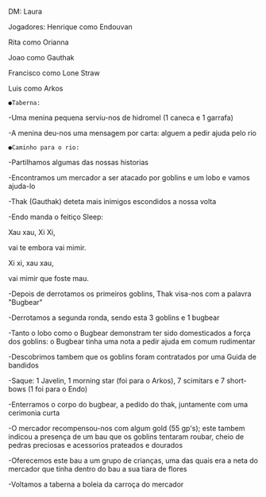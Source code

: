 DM: Laura

Jogadores: Henrique como Endouvan

Rita como Orianna

Joao como Gauthak

Francisco como Lone Straw

Luis como Arkos

    ●Taberna:

-Uma menina pequena serviu-nos de hidromel (1 caneca e 1 garrafa) 

-A menina deu-nos uma mensagem por carta: alguem a pedir ajuda pelo rio

    ●Caminho para o rio:

-Partilhamos algumas das nossas historias

-Encontramos um mercador a ser atacado por goblins e um lobo e vamos ajuda-lo

-Thak (Gauthak) deteta mais inimigos escondidos a nossa volta

-Endo manda o feitiço Sleep: 

Xau xau, Xi Xi,

vai te embora vai mimir.

Xi xi, xau xau,

vai mimir que foste mau.

-Depois de derrotamos os primeiros goblins, Thak visa-nos com a palavra "Bugbear"

-Derrotamos a segunda ronda, sendo esta 3 goblins e 1 bugbear

-Tanto o lobo como o Bugbear demonstram ter sido domesticados a força dos goblins: o Bugbear tinha uma nota a pedir ajuda em comum rudimentar

-Descobrimos tambem que os goblins foram contratados por uma Guida de bandidos

-Saque: 1 Javelin, 1 morning star (foi para o Arkos), 7 scimitars e 7 short-bows (1 foi para o Endo) 

-Enterramos o corpo do bugbear, a pedido do thak, juntamente com uma cerimonia curta

-O mercador recompensou-nos com algum gold (55 gp's); este tambem indicou a presença de um bau que os goblins tentaram roubar, cheio de pedras preciosas e acessorios prateados e dourados

-Oferecemos este bau a um grupo de crianças, uma das quais era a neta do mercador que tinha dentro do bau a sua tiara de flores

-Voltamos a taberna a boleia da carroça do mercador

